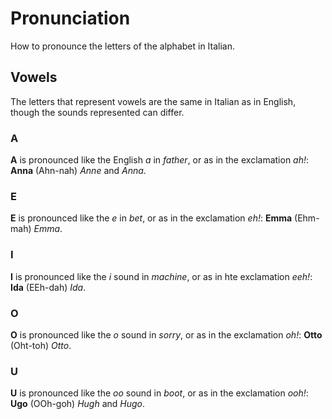 # Pronunciation

How to pronounce the letters of the alphabet in Italian.

## Vowels

The letters that represent vowels are the same in Italian as in English, though the sounds represented can differ.

### A

**A** is pronounced like the English _a_ in _father_, or as in the exclamation _ah!_: **Anna** (Ahn-nah) _Anne_ and _Anna_. 

### E

**E** is pronounced like the _e_ in _bet_, or as in the exclamation _eh!_: **Emma** (Ehm-mah) _Emma_.

### I

**I** is pronounced like the _i_ sound in _machine_, or as in hte exclamation _eeh!_: **Ida** (EEh-dah) _Ida_.

### O

**O** is pronounced like the _o_ sound in _sorry_, or as in the exclamation _oh!_: **Otto** (Oht-toh) _Otto_.

### U

**U** is pronounced like the _oo_ sound in _boot_, or as in the exclamation _ooh!_: **Ugo** (OOh-goh) _Hugh_ and _Hugo_.